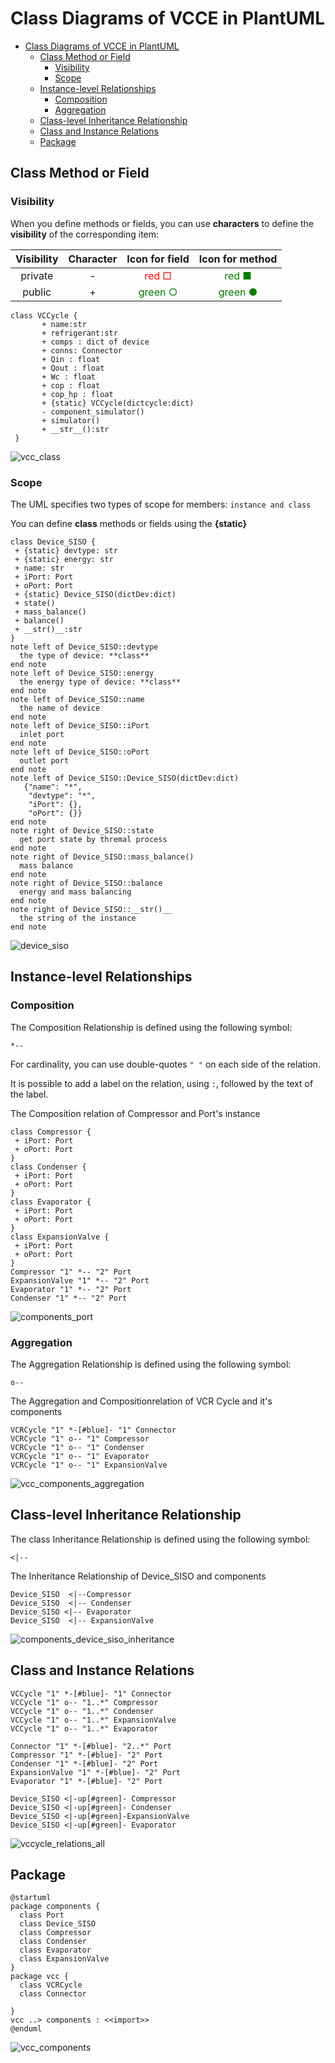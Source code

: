 # Class Diagrams of VCCE in PlantUML

- [Class Diagrams of VCCE in PlantUML](#class-diagrams-of-vcce-in-plantuml)
  - [Class Method or Field](#class-method-or-field)
    - [Visibility](#visibility)
    - [Scope](#scope)
  - [Instance-level Relationships](#instance-level-relationships)
    - [Composition](#composition)
    - [Aggregation](#aggregation)
  - [Class-level Inheritance Relationship](#class-level-inheritance-relationship)
  - [Class and Instance Relations](#class-and-instance-relations)
  - [Package](#package)

## Class Method or Field

### Visibility

When you define methods or fields, you can use **characters** to define the **visibility** of the corresponding item:

| Visibility | Character |Icon for field                        |Icon for method |
|:---------:|:--------: |:------------------------------------: |:--------------: |
| private   |  -        |  <font color="red">red □ </font>      |   <font color="green">red ■  </font>     |
| public    |  +       |  <font color="green">green ○ </font>   |  <font color="green">green ●  </font>    |
  

```puml
class VCCycle {
       + name:str 
       + refrigerant:str
       + comps : dict of device 
       + conns: Connector
       + Qin : float 
       + Qout : float 
       + Wc : float
       + cop : float
       + cop_hp : float
       + {static} VCCycle(dictcycle:dict)
       - component_simulator() 
       + simulator() 
       + __str__():str
 }
```

![vcc_class](./uml/img/vcc_class.jpg)

### Scope

The UML specifies two types of scope for members: `instance and class`

You can define **class**  methods or fields using the **{static}**

```puml
class Device_SISO {
 + {static} devtype: str
 + {static} energy: str
 + name: str
 + iPort: Port
 + oPort: Port
 + {static} Device_SISO(dictDev:dict)
 + state()
 + mass_balance()
 + balance()
 + __str()__:str
}
note left of Device_SISO::devtype
  the type of device: **class**
end note
note left of Device_SISO::energy
  the energy type of device: **class**
end note
note left of Device_SISO::name
  the name of device
end note
note left of Device_SISO::iPort
  inlet port
end note
note left of Device_SISO::oPort
  outlet port
end note
note left of Device_SISO::Device_SISO(dictDev:dict)
   {"name": "*",
    "devtype": "*",
    "iPort": {},
    "oPort": {}}
end note
note right of Device_SISO::state
  get port state by thremal process
end note
note right of Device_SISO::mass_balance()
  mass balance
end note
note right of Device_SISO::balance
  energy and mass balancing
end note
note right of Device_SISO::__str()__
  the string of the instance
end note
```
![device_siso](./uml/img/device_siso.jpg)

## Instance-level Relationships

### Composition

The Composition Relationship is  defined using the following symbol:

```
*-- 
```

For cardinality, you can use double-quotes `" "` on each side of the relation.

It is possible to add a label on the relation, using `:`, followed by the text of the label.

The Composition relation of Compressor and Port's instance

```puml
class Compressor {
 + iPort: Port
 + oPort: Port
}
class Condenser {
 + iPort: Port
 + oPort: Port
}
class Evaporator {
 + iPort: Port
 + oPort: Port
}
class ExpansionValve {
 + iPort: Port
 + oPort: Port
}
Compressor "1" *-- "2" Port
ExpansionValve "1" *-- "2" Port
Evaporator "1" *-- "2" Port
Condenser "1" *-- "2" Port

```

![components_port](./uml/img/components_port.jpg)

### Aggregation

The Aggregation Relationship is  defined using the following symbol:

```
o-- 
```

The Aggregation and Compositionrelation of VCR Cycle and it's components 

```puml
VCRCycle "1" *-[#blue]- "1" Connector 
VCRCycle "1" o-- "1" Compressor 
VCRCycle "1" o-- "1" Condenser
VCRCycle "1" o-- "1" Evaporator
VCRCycle "1" o-- "1" ExpansionValve
```
![vcc_components_aggregation](./uml/img/vcc_components_aggregation.jpg)


## Class-level Inheritance Relationship

The class Inheritance Relationship  is  defined using the following symbol:

```
<|--
```

The Inheritance Relationship of Device_SISO and components  

```puml
Device_SISO  <|--Compressor  
Device_SISO  <|-- Condenser  
Device_SISO <|-- Evaporator   
Device_SISO  <|-- ExpansionValve  
```

![components_device_siso_inheritance](./uml/img/components_device_siso_inheritance.jpg)

## Class and Instance Relations 

```puml
VCCycle "1" *-[#blue]- "1" Connector 
VCCycle "1" o-- "1..*" Compressor 
VCCycle "1" o-- "1..*" Condenser
VCCycle "1" o-- "1..*" ExpansionValve
VCCycle "1" o-- "1..*" Evaporator

Connector "1" *-[#blue]- "2..*" Port
Compressor "1" *-[#blue]- "2" Port
Condenser "1" *-[#blue]- "2" Port
ExpansionValve "1" *-[#blue]- "2" Port
Evaporator "1" *-[#blue]- "2" Port

Device_SISO <|-up[#green]- Compressor   
Device_SISO <|-up[#green]- Condenser    
Device_SISO <|-up[#green]-ExpansionValve    
Device_SISO <|-up[#green]- Evaporator  
```
![vccycle_relations_all](./uml/img/vccycle_relations_all.jpg)

## Package

```puml
@startuml
package components {
  class Port
  class Device_SISO
  class Compressor
  class Condenser
  class Evaporator
  class ExpansionValve
}
package vcc {
  class VCRCycle   
  class Connector 

}
vcc ..> components : <<import>>
@enduml
```

![vcc_components](./uml/img/vcc_components.jpg)

